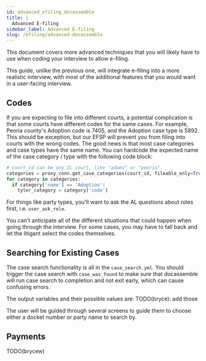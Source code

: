 ```yaml
---
id: advanced_efiling_docassemble
title: |
  Advanced E-filing
sidebar_label: Advanced E-filing
slug: /efiling/advanced-docassemble
---
```


This document covers more advanced techniques that you will likely have to use when
coding your interview to allow e-filing.

This guide, unlike the previous one, will integrate e-filing into a more realistic interview,
with most of the additional features that you would want in a user-facing interview.

## Codes

If you are expecting to file into different courts, a potential complication is that some courts have different codes for the same cases.
For example, Peoria county's Adoption code is 7405, and the Adoption case type is 5892.
This should be exception, but our EFSP will prevent you from filing into courts with the wrong codes.
The good news is that most case categories and case types have the same name. You can hardcode the expected name of the case category / type with
the following code block:

```python
# court_id can be any IL court, like "adams" or "peoria".
categories = proxy_conn.get_case_categories(court_id, fileable_only=True, timing='Initial')
for category in categories:
  if category['name'] == 'Adoption':
    tyler_category = category['code']
```

For things like party types, you'll want to ask the AL questions about roles first, i.e. `user_ask_role`.

You can't anticipate all of the different situations that could happen when going through the interview. For some cases, you may have to fall back and let the litigant select the codes themselves.

## Searching for Existing Cases

The case search functionality is all in the `case_search.yml`. You should trigger the case search with `case_was_found` to
make sure that docassemble will run case search to completion and not exit early, which can cause confusing errors.

The output variables and their possible values are:
TODO(bryce): add those

The user will be guided through several screens to guide them to choose either a docket number or party name to search by.

## Payments

TODO(brycew)